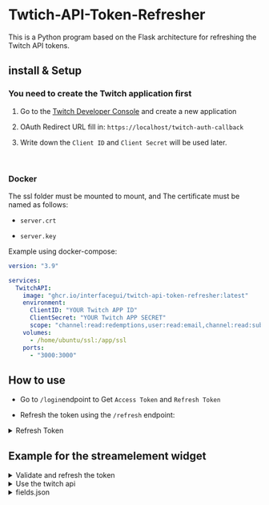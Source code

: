 # Twtich-API-Token-Refresher
This is a Python program based on the Flask architecture for refreshing the Twitch API tokens.

## install & Setup

### You need to create the Twitch application first

1. Go to the [Twitch Developer Console](https://dev.twitch.tv/console/apps) and create a new application

1. OAuth Redirect URL fill in: `https://localhost/twitch-auth-callback`

1. Write down the `Client ID` and `Client Secret` will be used later.

<br>

### Docker

The ssl folder must be mounted to mount, and The certificate must be named as follows:

* `server.crt`

* `server.key`

Example using docker-compose:

```yml
version: "3.9"

services:
  TwitchAPI:
    image: "ghcr.io/interfacegui/twitch-api-token-refresher:latest"
    environment:
      ClientID: "YOUR Twitch APP ID"
      ClientSecret: "YOUR Twitch APP SECRET"
      scope: "channel:read:redemptions,user:read:email,channel:read:subscriptions"
    volumes:
      - /home/ubuntu/ssl:/app/ssl
    ports:
      - "3000:3000"
```

## How to use

* Go to `/login`endpoint to Get `Access Token` and `Refresh Token`

* Refresh the token using the `/refresh` endpoint:
<details> <summary>Refresh Token</summary>

```javascript
  await fetch('https://0.0.0.0:3000/refresh',{
      method: "POST", headers: {'Origin':'*','content-type': 'application/json'},
      body:JSON.stringify({"refresh_token": 'RefreshToken'})
  })
  .then(function(response) {
    return response.json();
  })
  .then(function(myJson) {
    console.log(myJson);
  });

```
</details>

## Example for the streamelement widget
<details> <summary>Validate and refresh the token</summary>

```javascript
window.addEventListener('onWidgetLoad', async function (obj) {
    await TwitchAPI_validate()
});
```

```javascript
const twitchOAuthToken = "{{Twitch_access_token}}"
const TwitchRefreshToken = "{{Twitch_refresh_token}}"

async function TwitchAPI_validate(){
    
    //Test the access token. If the token expires, twitch will return 401.
    const response = await fetch('https://id.twitch.tv/oauth2/validate',{
        method: "GET",
        headers: {
            Authorization: `Bearer ${twitchOAuthToken}`
        }
    })
    
    if ( response.status == 401){
        console.log('invalid access token')
        console.log('Getting new token...')
        
        const newtoken = await fetch('https://0.0.0.0:3000/refresh',{
            method: "POST", headers: {'Origin':'*','content-type': 'application/json'},
            body:JSON.stringify({"refresh_token":TwitchRefreshToken})
        })

        if ( newtoken.status != 200){return false}
        
      	let respData = await newtoken.json();
        console.log(respData);
        
        //Update widget Field
        SE_API.setField('Twitch_access_token', respData['access_token']);
    }
    return true
}
```
</details>

<details> <summary>Use the twitch api</summary>

```javascript
await fetch('https://api.twitch.tv/helix/users',{
    method: "GET",
    headers: {
        Authorization: `Bearer ${twitchOAuthToken}`,
        'Client-Id': '---Client id here---'
    }
})
.then((response) => {
    return response.json()
})
.catch((error) => {
    console.log(`Error: ${error}`);
})
```
</details>

<details> <summary>fields.json</summary>

```json
{
    "Twitch_access_token": {
        "type": "text",
        "label": "Twitch Access Token",
        "value": "",
        "group": "Twitch Settings"
    },
    "Twitch_refresh_token": {
        "type": "text",
        "label": "Twitch Refresh Token",
        "value": "",
        "group": "Twitch Settings"
    }
}
```
</details>
